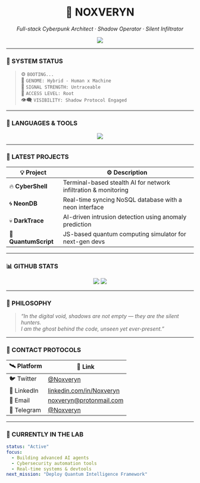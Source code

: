 <div align="center">
  <h1>👾 NOXVERYN</h1>
  <p><i>Full-stack Cyberpunk Architect · Shadow Operator · Silent Infiltrator</i></p>
  <img src="https://readme-typing-svg.demolab.com?font=Orbitron&size=28&pause=1000&color=00FFF7&center=true&vCenter=true&width=700&lines=Code+Is+My+Weapon;Shadow+in+the+Machine;Silent+Operator;Full-stack+Cyberpunk+Architect" />
</div>

---

### 🧠 SYSTEM STATUS

> ⚙️ `BOOTING...`<br>
> 🧬 `GENOME: Hybrid - Human x Machine`<br>
> 📡 `SIGNAL STRENGTH: Untraceable`<br>
> 🔐 `ACCESS LEVEL: Root`<br>
> 👁‍🗨 `VISIBILITY: Shadow Protocol Engaged`

---

### 🧬 LANGUAGES & TOOLS

<div align="center">
  <img src="https://skillicons.dev/icons?i=py,java,cpp,cs,php,html,css,js,bash,linux,nodejs,react,kotlin,=10&theme=dark" />
</div>

---

### 🚀 LATEST PROJECTS

| 💡 Project | ⚙️ Description |
|------------|----------------|
| 🔥 **CyberShell** | Terminal-based stealth AI for network infiltration & monitoring |
| 🌀 **NeonDB** | Real-time syncing NoSQL database with a neon interface |
| 💀 **DarkTrace** | AI-driven intrusion detection using anomaly prediction |
| 🌌 **QuantumScript** | JS-based quantum computing simulator for next-gen devs |

---

### 📊 GITHUB STATS

<div align="center">
  <img src="https://github-readme-stats.vercel.app/api?username=Noxveryn&theme=dracula&show_icons=true&hide_border=true" />
  <img src="https://github-readme-stats.vercel.app/api/top-langs/?username=Noxveryn&layout=compact&theme=dracula&hide_border=true" />
</div>

---

### 🧠 PHILOSOPHY

> _“In the digital void, shadows are not empty — they are the silent hunters.  
> I am the ghost behind the code, unseen yet ever-present.”_

---

### 📡 CONTACT PROTOCOLS

| 🛰️ Platform | 🔗 Link |
|------------|--------|
| 🐦 Twitter | [@Noxveryn](https://twitter.com/Noxveryn) |
| 💼 LinkedIn | [linkedin.com/in/Noxveryn](https://linkedin.com/in/Noxveryn) |
| 📧 Email | [noxveryn@protonmail.com](mailto:noxveryn@protonmail.com) |
| 💬 Telegram | [@Noxveryn](https://t.me/Noxveryn) |

---

### 🧪 CURRENTLY IN THE LAB

```yaml
status: "Active"
focus:
  - Building advanced AI agents
  - Cybersecurity automation tools
  - Real-time systems & devtools
next_mission: "Deploy Quantum Intelligence Framework"
